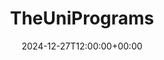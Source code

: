 ---
weight: 10000
title: "TheUniPrograms"
description: "Connecting You to Worldwide Higher Education Opportunities in the United States"
icon: database
date: 2024-12-27T12:00:00+00:00
---